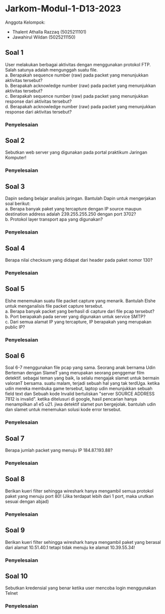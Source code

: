 # Jarkom-Modul-1-D13-2023

Anggota Kelompok:
- Thalent Athalla Razzaq (5025211101)
- Jawahirul Wildan (5025211150)

## Soal 1
User melakukan berbagai aktivitas dengan menggunakan protokol FTP. Salah satunya adalah mengunggah suatu file.<br />
a. Berapakah sequence number (raw) pada packet yang menunjukkan aktivitas tersebut? <br />
b. Berapakah acknowledge number (raw) pada packet yang menunjukkan aktivitas tersebut? <br />
c. Berapakah sequence number (raw) pada packet yang menunjukkan response dari aktivitas tersebut?<br />
d. Berapakah acknowledge number (raw) pada packet yang menunjukkan response dari aktivitas tersebut?<br />

### Penyelesaian

## Soal 2
Sebutkan web server yang digunakan pada portal praktikum Jaringan Komputer!
### Penyelesaian

## Soal 3
Dapin sedang belajar analisis jaringan. Bantulah Dapin untuk mengerjakan soal berikut:<br />
a. Berapa banyak paket yang tercapture dengan IP source maupun destination address adalah 239.255.255.250 dengan port 3702?<br />
b. Protokol layer transport apa yang digunakan?<br />
### Penyelesaian

## Soal 4
Berapa nilai checksum yang didapat dari header pada paket nomor 130?
### Penyelesaian

## Soal 5
Elshe menemukan suatu file packet capture yang menarik. Bantulah Elshe untuk menganalisis file packet capture tersebut.<br />
a. Berapa banyak packet yang berhasil di capture dari file pcap tersebut?<br />
b. Port berapakah pada server yang digunakan untuk service SMTP?<br />
c. Dari semua alamat IP yang tercapture, IP berapakah yang merupakan public IP?<br />
### Penyelesaian

## Soal 6
Soal 6-7 menggunakan file pcap yang sama.
Seorang anak bernama Udin Berteman dengan SlameT yang merupakan seorang penggemar film detektif. sebagai teman yang baik, Ia selalu mengajak slamet untuk bermain valoranT bersama. suatu malam, terjadi sebuah hal yang tak terdUga. ketika udin mereka membuka game tersebut, laptop udin menunjukkan sebuah field text dan Sebuah kode Invalid bertuliskan "server SOURCE ADDRESS 7812 is invalid". ketika ditelusuri di google, hasil pencarian hanya menampilkan a1 e5 u21. jiwa detektif slamet pun bergejolak. bantulah udin dan slamet untuk menemukan solusi kode error tersebut.
### Penyelesaian

## Soal 7
Berapa jumlah packet yang menuju IP 184.87.193.88?
### Penyelesaian

## Soal 8
Berikan kueri filter sehingga wireshark hanya mengambil semua protokol paket yang menuju port 80! (Jika terdapat lebih dari 1 port, maka urutkan sesuai dengan abjad)
### Penyelesaian

## Soal 9
Berikan kueri filter sehingga wireshark hanya mengambil paket yang berasal dari alamat 10.51.40.1 tetapi tidak menuju ke alamat 10.39.55.34!
### Penyelesaian

## Soal 10
Sebutkan kredensial yang benar ketika user mencoba login menggunakan Telnet
### Penyelesaian
